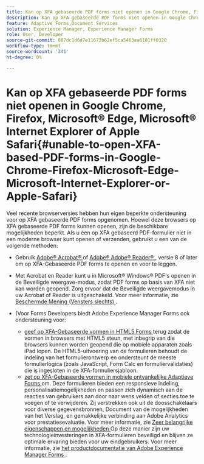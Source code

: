 ```yaml
---
title: Kan op XFA gebaseerde PDF forms niet openen in Google Chrome, Firefox, Microsoft&reg; Edge, Microsoft&reg; Internet Explorer of Apple Safari
description: Kan op XFA gebaseerde PDF forms niet openen in Google Chrome, Firefox, Microsoft&reg; Edge, Microsoft&reg; Internet Explorer of Apple Safari
feature: Adaptive Forms,Document Services
solution: Experience Manager, Experience Manager Forms
role: User, Developer
source-git-commit: 887dc1d6d7e11672b62ef5ca5463ea6181ff0320
workflow-type: tm+mt
source-wordcount: '341'
ht-degree: 0%

---
```


# Kan op XFA gebaseerde PDF forms niet openen in Google Chrome, Firefox, Microsoft® Edge, Microsoft® Internet Explorer of Apple Safari{#unable-to-open-XFA-based-PDF-forms-in-Google-Chrome-Firefox-Microsoft-Edge-Microsoft-Internet-Explorer-or-Apple-Safari}

Veel recente browserversies hebben hun eigen beperkte ondersteuning voor op XFA gebaseerde PDF forms opgenomen. Hoewel deze browsers op XFA gebaseerde PDF forms kunnen openen, zijn de beschikbare mogelijkheden beperkt. Als u een op XFA gebaseerd PDF-formulier niet in een moderne browser kunt openen of verzenden, gebruikt u een van de volgende methoden:

* Gebruik [ Adobe® Acrobat® ](https://www.adobe.com/acrobat.html) of [ Adobe® Adobe® Reader® ](https://get.adobe.com/reader/), versie 8 of later om op XFA-Gebaseerde PDF forms te openen en voor te leggen.
* Met Acrobat en Reader kunt u in Microsoft® Windows® PDF&#39;s openen in de Beveiligde weergave-modus, zodat PDF forms op basis van XFA niet kan worden geopend. Zorg ervoor dat de Beveiligde weergavemodus in uw Acrobat of Reader is uitgeschakeld. Voor meer informatie, zie [ Beschermde Mening (Vensters slechts) ](https://helpx.adobe.com/in/reader/using/protected-mode-windows.html).
* (Voor Forms Developers biedt Adobe Experience Manager Forms ook ondersteuning voor:

   * [ geef op XFA-Gebaseerde vormen in HTML5 Forms ](https://experienceleague.adobe.com/docs/experience-manager-65-2025/forms/html5-forms/introduction.html?#key-capabilities-of-html-forms-br) terug zodat de vormen in browsers met HTML5 steun, met inbegrip van die browsers kunnen worden geopend die op mobiele apparaten zoals iPad lopen. De HTML5-uitvoering van de formulieren behoudt de indeling van het formulierontwerp en ondersteunt de meeste formulierlogica (zoals JavaScript, Form Calc en formuliervalidaties) die is ingesloten in de XFA-formuliersjabloon.
   * [ zet op XFA-Gebaseerde vormen in mobiele ontvankelijke Adaptieve Forms ](https://experienceleague.adobe.com/docs/experience-manager-65-2025/forms/adaptive-forms-basic-authoring/creating-adaptive-form.html?#create-an-adaptive-form-based-on-an-xfa-form-template) om. Deze formulieren bieden een responsieve indeling, personalisatiemogelijkheden en passen zich dynamisch aan de reacties van gebruikers aan door naar wens velden of secties toe te voegen of te verwijderen. Zij verstrekken ook uit de doosschakelaars voor diverse gegevensbronnen, Document van de mogelijkheden van het Verslag, en gemakkelijke verbinding aan Adobe Analytics voor prestatiesevaluatie. Voor meer informatie, zie [ Zeer belangrijke eigenschappen en mogelijkheden ](https://experienceleague.adobe.com/docs/experience-manager-cloud-service/content/forms/forms-overview/home.html?lang=en)
Op deze manier zijn uw technologieinvesteringen in XFA-formulieren beveiligd en blijven ze optimale ervaring bieden voor uw eindgebruikers. Voor meer informatie, zie [ het productdocumentatie van Adobe Experience Manager Forms ](https://experienceleague.adobe.com/docs/experience-manager-cloud-service/content/forms/forms-overview/home.html).
